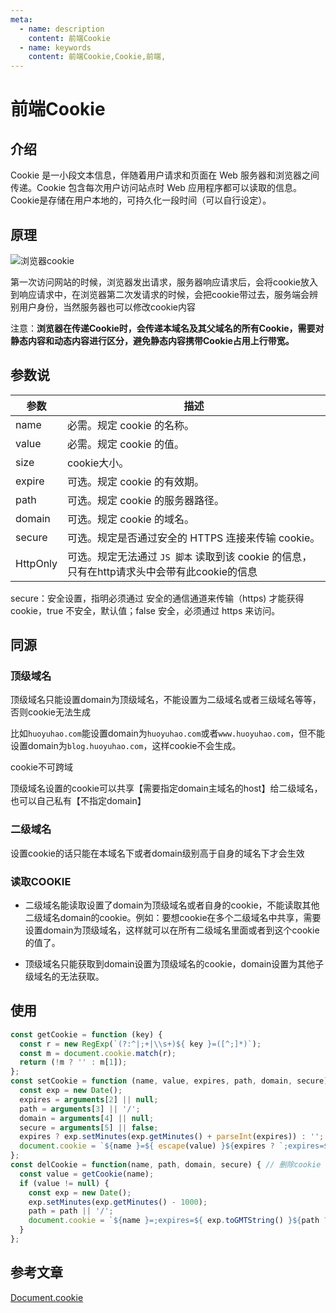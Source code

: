 ```yaml
---
meta:
  - name: description
    content: 前端Cookie
  - name: keywords
    content: 前端Cookie,Cookie,前端,
---
```

# 前端Cookie

## 介绍

Cookie 是一小段文本信息，伴随着用户请求和页面在 Web 服务器和浏览器之间传递。Cookie 包含每次用户访问站点时 Web 应用程序都可以读取的信息。
Cookie是存储在用户本地的，可持久化一段时间（可以自行设定）。

## 原理

![浏览器cookie](/img/浏览器cookie.png)

第一次访问网站的时候，浏览器发出请求，服务器响应请求后，会将cookie放入到响应请求中，在浏览器第二次发请求的时候，会把cookie带过去，服务端会辨别用户身份，当然服务器也可以修改cookie内容

注意：**浏览器在传递Cookie时，会传递本域名及其父域名的所有Cookie，需要对静态内容和动态内容进行区分，避免静态内容携带Cookie占用上行带宽。**

## 参数说

| 参数  | 描述 |
| --- | --- |
| name  | 必需。规定 cookie 的名称。 |
| value  | 必需。规定 cookie 的值。 |
| size  | cookie大小。 |
| expire| 可选。规定 cookie 的有效期。 |
| path  | 可选。规定 cookie 的服务器路径。 |
| domain| 可选。规定 cookie 的域名。 |
| secure| 可选。规定是否通过安全的 HTTPS 连接来传输 cookie。 |
| HttpOnly | 可选。规定无法通过 `JS 脚本` 读取到该 cookie 的信息，只有在http请求头中会带有此cookie的信息 |

secure：安全设置，指明必须通过 安全的通信通道来传输（https) 才能获得 cookie，true 不安全，默认值；false 安全，必须通过 https 来访问。

## 同源

### 顶级域名

顶级域名只能设置domain为顶级域名，不能设置为二级域名或者三级域名等等，否则cookie无法生成

比如`huoyuhao.com`能设置domain为`huoyuhao.com`或者`www.huoyuhao.com`，但不能设置domain为`blog.huoyuhao.com`，这样cookie不会生成。

cookie不可跨域

顶级域名设置的cookie可以共享【需要指定domain主域名的host】给二级域名，也可以自己私有【不指定domain】

### 二级域名

设置cookie的话只能在本域名下或者domain级别高于自身的域名下才会生效

### 读取COOKIE

+ 二级域名能读取设置了domain为顶级域名或者自身的cookie，不能读取其他二级域名domain的cookie。例如：要想cookie在多个二级域名中共享，需要设置domain为顶级域名，这样就可以在所有二级域名里面或者到这个cookie的值了。

+ 顶级域名只能获取到domain设置为顶级域名的cookie，domain设置为其他子级域名的无法获取。

## 使用

```js
const getCookie = function (key) {
  const r = new RegExp(`(?:^|;+|\\s+)${ key }=([^;]*)`);
  const m = document.cookie.match(r);
  return (!m ? '' : m[1]);
};
const setCookie = function (name, value, expires, path, domain, secure) { // 写入COOKIES
  const exp = new Date();
  expires = arguments[2] || null;
  path = arguments[3] || '/';
  domain = arguments[4] || null;
  secure = arguments[5] || false;
  expires ? exp.setMinutes(exp.getMinutes() + parseInt(expires)) : '';
  document.cookie = `${name }=${ escape(value) }${expires ? `;expires=${ exp.toGMTString()}` : '' }${path ? `;path=${ path}` : '' }${domain ? `;domain=${ domain}` : '' }${secure ? ';secure' : ''}`;
};
const delCookie = function(name, path, domain, secure) { // 删除cookie
  const value = getCookie(name);
  if (value != null) {
    const exp = new Date();
    exp.setMinutes(exp.getMinutes() - 1000);
    path = path || '/';
    document.cookie = `${name }=;expires=${ exp.toGMTString() }${path ? `;path=${ path}` : '' }${domain ? `;domain=${ domain}` : '' }${secure ? ';secure' : ''}`;
  }
};
```

## 参考文章

[Document.cookie](https://developer.mozilla.org/zh-CN/docs/Web/API/Document/cookie)
